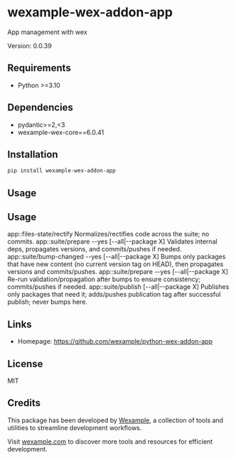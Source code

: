 # wexample-wex-addon-app

App management with wex

Version: 0.0.39

## Requirements

- Python >=3.10

## Dependencies

- pydantic>=2,<3
- wexample-wex-core==6.0.41

## Installation

```bash
pip install wexample-wex-addon-app
```

## Usage

## Usage

app::files-state/rectify
Normalizes/rectifies code across the suite; no commits.
app::suite/prepare --yes [--all|--package X]
Validates internal deps, propagates versions, and commits/pushes if needed.
app::suite/bump-changed --yes [--all|--package X]
Bumps only packages that have new content (no current version tag on HEAD), then propagates versions and commits/pushes.
app::suite/prepare --yes [--all|--package X]
Re-run validation/propagation after bumps to ensure consistency; commits/pushes if needed.
app::suite/publish [--all|--package X]
Publishes only packages that need it; adds/pushes publication tag after successful publish; never bumps here.

## Links

- Homepage: https://github.com/wexample/python-wex-addon-app

## License

MIT
## Credits

This package has been developed by [Wexample](https://wexample.com), a collection of tools and utilities to streamline development workflows.

Visit [wexample.com](https://wexample.com) to discover more tools and resources for efficient development.